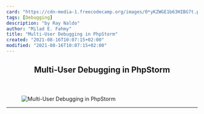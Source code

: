 ```yaml
---
card: "https://cdn-media-1.freecodecamp.org/images/0*yKZWGE1b63HIBG7t.png"
tags: [Debugging]
description: "by Ray Naldo"
author: "Milad E. Fahmy"
title: "Multi-User Debugging in PhpStorm"
created: "2021-08-16T10:07:15+02:00"
modified: "2021-08-16T10:07:15+02:00"
---
```

<div class="site-wrapper">
<main id="site-main" class="site-main outer">
<div class="inner">
<article class="post-full post tag-debugging tag-php tag-web-development tag-tech tag-programming ">
<header class="post-full-header">
<h1 class="post-full-title">Multi-User Debugging in PhpStorm</h1>
</header>
<figure class="post-full-image">
<picture>
<source media="(max-width: 700px)" sizes="1px" srcset="data:image/gif;base64,R0lGODlhAQABAIAAAAAAAP///yH5BAEAAAAALAAAAAABAAEAAAIBRAA7 1w">
<source media="(min-width: 701px)" sizes="(max-width: 800px) 400px,
(max-width: 1170px) 700px,
1400px" srcset="https://cdn-media-1.freecodecamp.org/images/0*yKZWGE1b63HIBG7t.png 300w,
https://cdn-media-1.freecodecamp.org/images/0*yKZWGE1b63HIBG7t.png 600w,
https://cdn-media-1.freecodecamp.org/images/0*yKZWGE1b63HIBG7t.png 1000w,
https://cdn-media-1.freecodecamp.org/images/0*yKZWGE1b63HIBG7t.png 2000w">
<img onerror="this.style.display='none'" src="https://cdn-media-1.freecodecamp.org/images/0*yKZWGE1b63HIBG7t.png" alt="Multi-User Debugging in PhpStorm">
</picture>
</figure>
<section class="post-full-content">
<div class="post-content medium-migrated-article">
</div>
<hr>
</section>
</article>
</div>
</main>
</div>
<!-- Google Tag Manager (noscript) -->
<!-- End Google Tag Manager (noscript) -->
